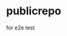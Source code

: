 # publicrepo
for e2e test
































































































































































































































































































































































































































































































































































































































































































































































































































































































































































































































































































































































































































































































































































































































































































































































































































































































